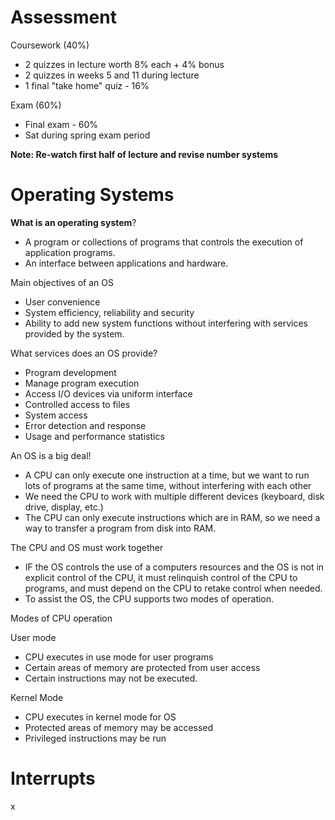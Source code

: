 # Assessment

Coursework (40%)
- 2 quizzes in lecture worth 8% each + 4% bonus
- 2 quizzes in weeks 5 and 11 during lecture
- 1 final "take home" quiz - 16%

Exam (60%)
- Final exam - 60%
- Sat during spring exam period

**Note: Re-watch first half of lecture and revise number systems**

# Operating Systems

**What is an operating system**?

- A program or collections of programs that controls the execution of application programs. 
- An interface between applications and hardware. 

Main objectives of an OS
- User convenience
- System efficiency, reliability and security
- Ability to add new system functions without interfering with services provided by the system. 

What services does an OS provide?
- Program development
- Manage program execution
- Access I/O devices via uniform interface
- Controlled access to files
- System access
- Error detection and response
- Usage and performance statistics


An OS is a big deal!
- A CPU can only execute one instruction at a time, but we want to run lots of programs at the same time, without interfering with each other
- We need the CPU to work with multiple different devices (keyboard, disk drive, display, etc.)
- The CPU can only execute instructions which are in RAM, so we need a way to transfer a program from disk into RAM.

The CPU and OS must work together
- IF the OS controls the use of a computers resources and the OS is not in explicit control of the CPU, it must relinquish control of the CPU to programs, and must depend on the CPU to retake control when needed. 
- To assist the OS, the CPU supports two modes of operation. 

Modes of CPU operation

User mode
- CPU executes in use mode for user programs
- Certain areas of memory are protected from user access
- Certain instructions may not be executed. 

Kernel Mode
- CPU executes in kernel mode for OS
- Protected areas of memory may be accessed
- Privileged instructions may be run

# Interrupts 

x
